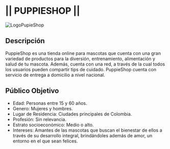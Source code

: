 # || PUPPIESHOP ||

![LogoPupieShop](https://user-images.githubusercontent.com/91704080/143088703-6ddc1b18-a004-419d-a22e-e754f7e5e2d2.png)


## Descripción
PuppieShop es una tienda online para mascotas que cuenta con una gran variedad de productos para la diversión, entrenamiento, alimentación y salud de tu mascota. Además, cuenta con una red, a través de la cual todos los usuarios pueden compartir tips de cuidado. PuppieShop cuenta con servicio de entrega a domicilio a nivel nacional.

## Público Objetivo
- Edad: Personas entre 15 y 60 años.
- Genero: Mujeres y hombres.
- Lugar de Residencia: Ciudades principales de Colombia.
- Profesión: Sin relevancia.
- Estrato socioeconómico: Medio o alto.
- Intereses: Amantes de las mascotas que buscan el bienestar de ellos a través de su desarrollo integral, brindándoles además de amor, un entorno en el que sean felices.





